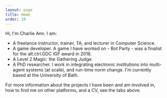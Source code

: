 ```yaml
---
layout: page
title: Home
order: 10
---
```



Hi, I'm Charlie Ann. I am:
* A freelance instructor, trainer, TA, and lecturer in Computer Science.
* A game developer. A game I have worked on - Bot Party - was a finalist for the alt.ctrl.GDC IGF award in 2018.
* A Level 2 Magic: the Gathering Judge.
* A PhD researcher. I work in integrating electronic institutions into multi-agent systems (at scale), and run-time norm change. I'm currently based at the University of Bath.

For more information about the projects I have been and am involved in, how to find me on other platforms, and a CV, see the tabs above.
